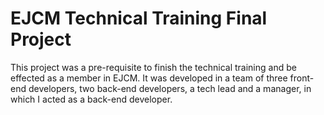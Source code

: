 # EJCM Technical Training Final Project

This project was a pre-requisite to finish the technical training and be effected as a member in EJCM.
It was developed in a team of three front-end developers, two back-end developers, a tech lead and a manager, in which I acted as a back-end developer.
